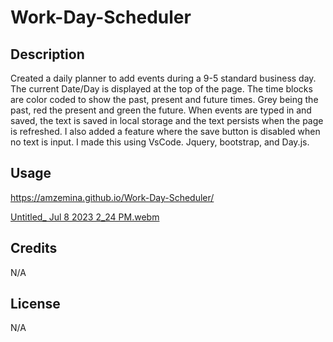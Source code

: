 # Work-Day-Scheduler

## Description
Created a daily planner to add events during a 9-5 standard business day. The current Date/Day is displayed at the top of the page. The time blocks are color coded to show the past, present and future times. Grey being the past, red the present and green the future. When events are typed in and saved, the text is saved in local storage and the text persists when the page is refreshed. I also added a feature where the save button is disabled when no text is input.
I made this using VsCode. Jquery, bootstrap, and Day.js.

## Usage

https://amzemina.github.io/Work-Day-Scheduler/

[Untitled_ Jul 8 2023 2_24 PM.webm](https://github.com/Amzemina/Work-Day-Scheduler/assets/128834562/e7c27364-091c-4f3b-8e3c-691239ae0435)


## Credits

N/A

## License

N/A
